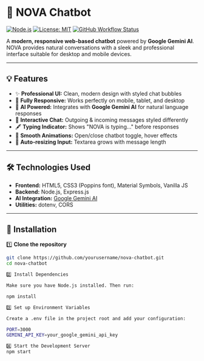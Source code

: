 # 🚀 NOVA Chatbot

[![Node.js](https://img.shields.io/badge/Node.js-18.16-green?logo=node.js)](https://nodejs.org/) 
[![License: MIT](https://img.shields.io/badge/License-MIT-yellow.svg)](LICENSE) 
[![GitHub Workflow Status](https://img.shields.io/github/actions/workflow/status/yourusername/nova-chatbot/nodejs.yml?style=flat-square)](https://github.com/yourusername/nova-chatbot/actions)

A **modern, responsive web-based chatbot** powered by **Google Gemini AI**. NOVA provides natural conversations with a sleek and professional interface suitable for desktop and mobile devices.

---

## 💡 Features

- ✨ **Professional UI:** Clean, modern design with styled chat bubbles  
- 📱 **Fully Responsive:** Works perfectly on mobile, tablet, and desktop  
- 🤖 **AI Powered:** Integrates with **Google Gemini AI** for natural language responses  
- 💬 **Interactive Chat:** Outgoing & incoming messages styled differently  
- 🖋 **Typing Indicator:** Shows "NOVA is typing…" before responses  
- 🔄 **Smooth Animations:** Open/close chatbot toggle, hover effects  
- 📝 **Auto-resizing Input:** Textarea grows with message length  

---

## 🛠 Technologies Used

- **Frontend:** HTML5, CSS3 (Poppins font), Material Symbols, Vanilla JS  
- **Backend:** Node.js, Express.js  
- **AI Integration:** [Google Gemini AI](https://developers.generativeai.google/)  
- **Utilities:** dotenv, CORS  

---

## 🚀 Installation

1️⃣ **Clone the repository**
```bash
git clone https://github.com/yourusername/nova-chatbot.git
cd nova-chatbot

2️⃣ Install Dependencies

Make sure you have Node.js installed. Then run:

npm install

3️⃣ Set up Environment Variables

Create a .env file in the project root and add your configuration:

PORT=3000
GEMINI_API_KEY=your_google_gemini_api_key

4️⃣ Start the Development Server
npm start